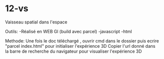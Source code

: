 # 12-vs
 Vaisseau spatial dans l'espace
 
 Outils:
-Réalisé en WEB Gl (build avec parcel)
-javascript
-html

Methode:
Une fois le doc téléchargé , ouvrir cmd dans le dossier 
puis ecrire "parcel index.html" pour initialiser l'expérience 3D
Copier l'url donné dans la barre de recherche du navigateur pour visualiser l'expérience 3D
